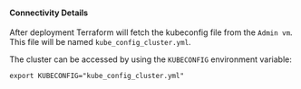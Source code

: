 
#### Connectivity Details

After deployment Terraform will fetch the kubeconfig file from the `Admin vm`. This file will be named `kube_config_cluster.yml`.

The cluster can be accessed by using the `KUBECONFIG` environment variable:

`export KUBECONFIG="kube_config_cluster.yml"`
